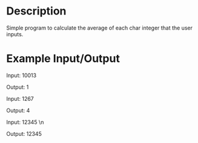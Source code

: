 # Description
Simple program to calculate the average of each char integer that the user inputs. 

# Example Input/Output
Input: 10013

Output: 1


Input: 1267

Output: 4


Input: 12345 \n

Output: 12345
